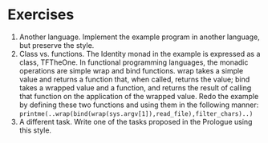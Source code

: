 # Exercises

1. Another language. Implement the example program in another language, but preserve the style.
2. Class vs. functions. The Identity monad in the example is expressed as a class, TFTheOne. In functional programming languages, the monadic operations are simple wrap and bind functions. wrap takes a simple value and returns a function that, when called, returns the value; bind takes a wrapped value and a function, and returns the result of calling that function on the application of the wrapped value. Redo the example by defining these two functions and using them in the following manner:
`printme(..wrap(bind(wrap(sys.argv[1]),read_file),filter_chars)..)`
3. A different task. Write one of the tasks proposed in the Prologue using this style.